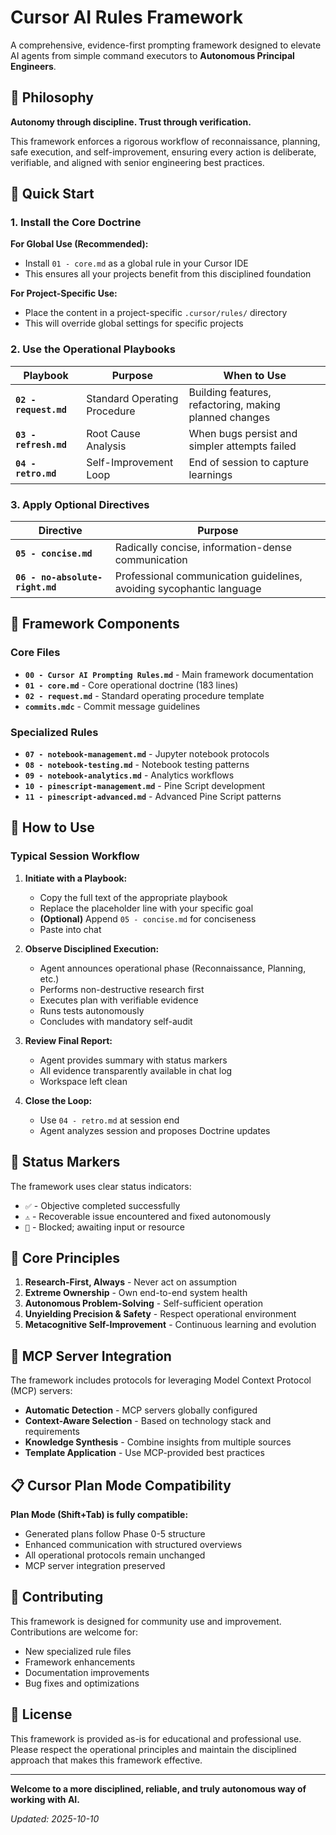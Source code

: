 # Cursor AI Rules Framework

A comprehensive, evidence-first prompting framework designed to elevate AI agents from simple command executors to **Autonomous Principal Engineers**.

## 🎯 Philosophy

**Autonomy through discipline. Trust through verification.**

This framework enforces a rigorous workflow of reconnaissance, planning, safe execution, and self-improvement, ensuring every action is deliberate, verifiable, and aligned with senior engineering best practices.

## 🚀 Quick Start

### 1. Install the Core Doctrine

**For Global Use (Recommended):**
- Install `01 - core.md` as a global rule in your Cursor IDE
- This ensures all your projects benefit from this disciplined foundation

**For Project-Specific Use:**
- Place the content in a project-specific `.cursor/rules/` directory
- This will override global settings for specific projects

### 2. Use the Operational Playbooks

| Playbook | Purpose | When to Use |
|----------|---------|-------------|
| **`02 - request.md`** | Standard Operating Procedure | Building features, refactoring, making planned changes |
| **`03 - refresh.md`** | Root Cause Analysis | When bugs persist and simpler attempts failed |
| **`04 - retro.md`** | Self-Improvement Loop | End of session to capture learnings |

### 3. Apply Optional Directives

| Directive | Purpose |
|-----------|---------|
| **`05 - concise.md`** | Radically concise, information-dense communication |
| **`06 - no-absolute-right.md`** | Professional communication guidelines, avoiding sycophantic language |

## 📁 Framework Components

### Core Files

- **`00 - Cursor AI Prompting Rules.md`** - Main framework documentation
- **`01 - core.md`** - Core operational doctrine (183 lines)
- **`02 - request.md`** - Standard operating procedure template
- **`commits.mdc`** - Commit message guidelines

### Specialized Rules

- **`07 - notebook-management.md`** - Jupyter notebook protocols
- **`08 - notebook-testing.md`** - Notebook testing patterns
- **`09 - notebook-analytics.md`** - Analytics workflows
- **`10 - pinescript-management.md`** - Pine Script development
- **`11 - pinescript-advanced.md`** - Advanced Pine Script patterns

## 🔧 How to Use

### Typical Session Workflow

1. **Initiate with a Playbook:**
   - Copy the full text of the appropriate playbook
   - Replace the placeholder line with your specific goal
   - **(Optional)** Append `05 - concise.md` for conciseness
   - Paste into chat

2. **Observe Disciplined Execution:**
   - Agent announces operational phase (Reconnaissance, Planning, etc.)
   - Performs non-destructive research first
   - Executes plan with verifiable evidence
   - Runs tests autonomously
   - Concludes with mandatory self-audit

3. **Review Final Report:**
   - Agent provides summary with status markers
   - All evidence transparently available in chat log
   - Workspace left clean

4. **Close the Loop:**
   - Use `04 - retro.md` at session end
   - Agent analyzes session and proposes Doctrine updates

## 🎯 Status Markers

The framework uses clear status indicators:

- `✅` - Objective completed successfully
- `⚠️` - Recoverable issue encountered and fixed autonomously  
- `🚧` - Blocked; awaiting input or resource

## 🧠 Core Principles

1. **Research-First, Always** - Never act on assumption
2. **Extreme Ownership** - Own end-to-end system health
3. **Autonomous Problem-Solving** - Self-sufficient operation
4. **Unyielding Precision & Safety** - Respect operational environment
5. **Metacognitive Self-Improvement** - Continuous learning and evolution

## 🔗 MCP Server Integration

The framework includes protocols for leveraging Model Context Protocol (MCP) servers:

- **Automatic Detection** - MCP servers globally configured
- **Context-Aware Selection** - Based on technology stack and requirements
- **Knowledge Synthesis** - Combine insights from multiple sources
- **Template Application** - Use MCP-provided best practices

## 📋 Cursor Plan Mode Compatibility

**Plan Mode (Shift+Tab) is fully compatible:**
- Generated plans follow Phase 0-5 structure
- Enhanced communication with structured overviews
- All operational protocols remain unchanged
- MCP server integration preserved

## 🤝 Contributing

This framework is designed for community use and improvement. Contributions are welcome for:

- New specialized rule files
- Framework enhancements
- Documentation improvements
- Bug fixes and optimizations

## 📄 License

This framework is provided as-is for educational and professional use. Please respect the operational principles and maintain the disciplined approach that makes this framework effective.

---

**Welcome to a more disciplined, reliable, and truly autonomous way of working with AI.**

*Updated: 2025-10-10*
